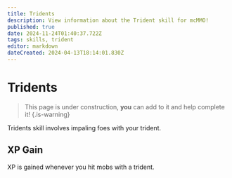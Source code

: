 ```yaml
---
title: Tridents
description: View information about the Trident skill for mcMMO!
published: true
date: 2024-11-24T01:40:37.722Z
tags: skills, trident
editor: markdown
dateCreated: 2024-04-13T18:14:01.830Z
---
```


# Tridents
> This page is under construction, **you** can add to it and help complete it!
{.is-warning}

Tridents skill involves impaling foes with your trident.

## XP Gain

XP is gained whenever you hit mobs with a trident.
